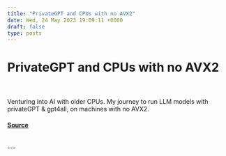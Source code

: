```yaml
---
title: "PrivateGPT and CPUs with no AVX2"
date: Wed, 24 May 2023 19:09:11 +0000
draft: false
type: posts
---
```

# PrivateGPT and CPUs with no AVX2

<br/>

<br/>
Venturing into AI with older CPUs. My journey to run LLM models with privateGPT & gpt4all, on machines with no AVX2.

#### [Source](https://blog.anantshri.info/privategpt-and-cpus-with-no-avx2/)

<br/>
---

